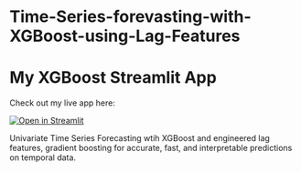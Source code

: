 # Time-Series-forevasting-with-XGBoost-using-Lag-Features

# My XGBoost Streamlit App

Check out my live app here:  

[![Open in Streamlit](https://static.streamlit.io/badges/streamlit_badge_black_white.svg)](https://xgboost-krish.streamlit.app/)

Univariate Time Series Forecasting wtih XGBoost and engineered lag features, gradient boosting for accurate, fast, and interpretable predictions on temporal data.
